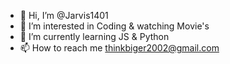 - 👋 Hi, I’m @Jarvis1401
- 👀 I’m interested in Coding & watching Movie's
- 🌱 I’m currently learning JS & Python
- 📫 How to reach me thinkbiger2002@gmail.com
  
<!---
Jarvis1401/Jarvis1401 is a ✨ special ✨ repository because its `README.md` (this file) appears on your GitHub profile.
You can click the Preview link to take a look at your changes.
--->

